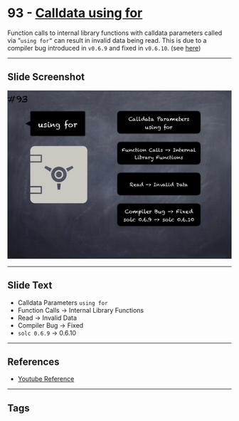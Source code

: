 # 93 - [Calldata using for](Calldata%20using%20for.md)
Function calls to internal library functions with calldata parameters called via “`using for”` can result in invalid data being read. This is due to a compiler bug introduced in `v0.6.9` and fixed in `v0.6.10`. (see [here](https://docs.soliditylang.org/en/v0.8.9/bugs.html))
___
## Slide Screenshot
![093.png](../../images/4.%20Pitfalls%20and%20Best%20Practices%20101/093.png)
___
## Slide Text
- Calldata Parameters `using for`
- Function Calls -> Internal Library Functions
- Read -> Invalid Data
- Compiler Bug -> Fixed
- `solc 0.6.9` -> 0.6.10
___
## References
- [Youtube Reference](https://youtu.be/vyWLO5Dlg50?t=523)
___
## Tags